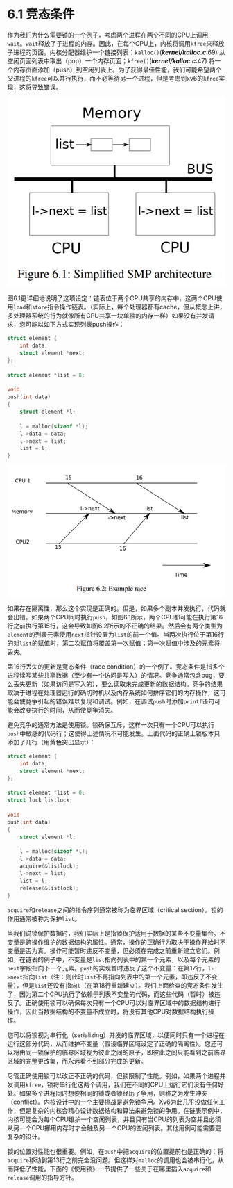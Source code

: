 # 6.1 竞态条件

作为我们为什么需要锁的一个例子，考虑两个进程在两个不同的CPU上调用`wait`。`wait`释放了子进程的内存。因此，在每个CPU上，内核将调用`kfree`来释放子进程的页面。内核分配器维护一个链接列表：`kalloc()`(***kernel/kalloc.c***:69) 从空闲页面列表中取出（pop）一个内存页面；`kfree()`(***kernel/kalloc.c***:47) 将一个内存页面添加（push）到空闲列表上。为了获得最佳性能，我们可能希望两个父进程的`kfree`可以并行执行，而不必等待另一个进程，但是考虑到xv6的`kfree`实现，这将导致错误。

![img](../images/c6/p1.png)

图6.1更详细地说明了这项设定：链表位于两个CPU共享的内存中，这两个CPU使用`load`和`store`指令操作链表。（实际上，每个处理器都有cache，但从概念上讲，多处理器系统的行为就像所有CPU共享一块单独的内存一样）如果没有并发请求，您可能以如下方式实现列表push操作：

```c
struct element {
    int data;
    struct element *next;
}; 

struct element *list = 0;

void 
push(int data)
{
    struct element *l;
    
    l = malloc(sizeof *l);
    l->data = data;
    l->next = list;
    list = l; 
}
```

![img](../images/c6/p2.png)

如果存在隔离性，那么这个实现是正确的。但是，如果多个副本并发执行，代码就会出错。如果两个CPU同时执行`push`，如图6.1所示，两个CPU都可能在执行第16行之前执行第15行，这会导致如图6.2所示的不正确的结果。然后会有两个类型为`element`的列表元素使用`next`指针设置为`list`的前一个值。当两次执行位于第16行的对`list`的赋值时，第二次赋值将覆盖第一次赋值；第一次赋值中涉及的元素将丢失。

第16行丢失的更新是竞态条件（race condition）的一个例子。竞态条件是指多个进程读写某些共享数据（至少有一个访问是写入）的情况。竞争通常包含bug，要么丢失更新（如果访问是写入的），要么读取未完成更新的数据结构。竞争的结果取决于进程在处理器运行的确切时机以及内存系统如何排序它们的内存操作，这可能会使竞争引起的错误难以复现和调试。例如，在调试`push`时添加`printf`语句可能会改变执行的时间，从而使竞争消失。

避免竞争的通常方法是使用锁。锁确保互斥，这样一次只有一个CPU可以执行`push`中敏感的代码行；这使得上述情况不可能发生。上面代码的正确上锁版本只添加了几行（用黄色突出显示）：

```c
struct element {
    int data;
    struct element *next;
}; 

struct element *list = 0;
struct lock listlock;

void 
push(int data)
{
    struct element *l;
    
    l = malloc(sizeof *l);
    l->data = data;
    acquire(&listlock);
    l->next = list;
    list = l; 
    release(&listlock);
}
```

`acquire`和`release`之间的指令序列通常被称为临界区域（critical section）。锁的作用通常被称为保护`list`。

当我们说锁保护数据时，我们实际上是指锁保护适用于数据的某些不变量集合。不变量是跨操作维护的数据结构的属性。通常，操作的正确行为取决于操作开始时不变量是否为真。操作可能暂时违反不变量，但必须在完成之前重新建立它们。例如，在链表的例子中，不变量是`list`指向列表中的第一个元素，以及每个元素的`next`字段指向下一个元素。`push`的实现暂时违反了这个不变量：在第17行，`l->next`指向`list`（注：则此时`list`不再指向列表中的第一个元素，即违反了不变量），但是`list`还没有指向`l`（在第18行重新建立）。我们上面检查的竞态条件发生了，因为第二个CPU执行了依赖于列表不变量的代码，而这些代码（暂时）被违反了。正确使用锁可以确保每次只有一个CPU可以对临界区域中的数据结构进行操作，因此当数据结构的不变量不成立时，将没有其他CPU对数据结构执行操作。

您可以将锁视为串行化（serializing）并发的临界区域，以便同时只有一个进程在运行这部分代码，从而维护不变量（假设临界区域设定了正确的隔离性）。您还可以将由同一锁保护的临界区域视为彼此之间的原子，即彼此之间只能看到之前临界区域的完整更改集，而永远看不到部分完成的更新。

尽管正确使用锁可以改正不正确的代码，但锁限制了性能。例如，如果两个进程并发调用`kfree`，锁将串行化这两个调用，我们在不同的CPU上运行它们没有任何好处。如果多个进程同时想要相同的锁或者锁经历了争用，则称之为发生冲突（conflict）。内核设计中的一个主要挑战是避免锁争用。Xv6为此几乎没做任何工作，但是复杂的内核会精心设计数据结构和算法来避免锁的争用。在链表示例中，内核可能会为每个CPU维护一个空闲列表，并且只有当CPU的列表为空并且必须从另一个CPU挪用内存时才会触及另一个CPU的空闲列表。其他用例可能需要更复杂的设计。

锁的位置对性能也很重要。例如，在`push`中把`acquire`的位置提前也是正确的：将`acquire`移动到第13行之前完全没问题。但这样对`malloc`的调用也会被串行化，从而降低了性能。下面的《使用锁》一节提供了一些关于在哪里插入`acquire`和`release`调用的指导方针。